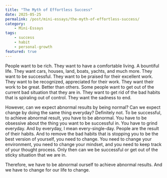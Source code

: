 ```yaml
---
title: "The Myth of Effortless Success"
date: 2025-05-25
permalink: /post/mini-essays/the-myth-of-effortless-success/
category: 
    - Mini-Essays
tags:
    - success
    - habit
    - personal-growth
featured: true
---
```


People want to be rich. They want to have a comfortable living. A bountiful life. They want cars, houses, land, boats, yachts, and much more. They want to be successful. They want to be praised for their excellent work. They want to be recognized, appreciated for their work. They want their work to be great. Better than others. Some people want to get out of the current bad situation that they are in. They want to get rid of the bad habits that is spiraling out of control. They want the sadness to end. 

However, can we expect abnormal results by being normal? Can we expect change by doing the same thing everyday? Definitely not. To be successful, to achieve abnormal result, you have to be abnormal. You have to be obsessive about the thing you want to be successful in. You have to grind everyday. And by everyday, I mean every-single-day. People are the result of their habits. And to remove the bad habits that is stopping you to be the best version of yourself, you need to change. You need to change your environment, you need to change your mindset, and you need to keep track of your thought process. Only then can we be successful or get out of the sticky situation that we are in. 

Therefore, we have to be abnormal ourself to achieve abnormal results. And we have to change for our life to change. 